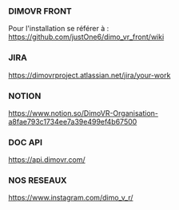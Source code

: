 ### DIMOVR FRONT

Pour l'installation se référer à : https://github.com/justOne6/dimo_vr_front/wiki

### JIRA

https://dimovrproject.atlassian.net/jira/your-work

### NOTION

https://www.notion.so/DimoVR-Organisation-a8fae793c1734ee7a39e499ef4b67500

### DOC API

https://api.dimovr.com/

### NOS RESEAUX
https://www.instagram.com/dimo_v_r/
